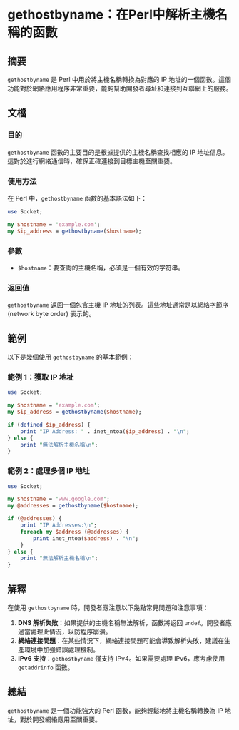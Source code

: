 <!--
Meta Description: # gethostbyname：在Perl中解析主機名稱的函數 ## 摘要 `gethostbyname` 是 Perl 中用於將主機名稱轉換為對應的 IP 地址的一個函數。這個功能對於網絡應用程序非常重要，能夠幫助開發者尋址和連接到互聯網上的服務。 ## 文檔 ### 目的 `gethostbyn...
Meta Keywords: gethostbyname, hostname, perl, print, ip_address
-->

# gethostbyname：在Perl中解析主機名稱的函數

## 摘要
`gethostbyname` 是 Perl 中用於將主機名稱轉換為對應的 IP 地址的一個函數。這個功能對於網絡應用程序非常重要，能夠幫助開發者尋址和連接到互聯網上的服務。

## 文檔
### 目的
`gethostbyname` 函數的主要目的是根據提供的主機名稱查找相應的 IP 地址信息。這對於進行網絡通信時，確保正確連接到目標主機至關重要。

### 使用方法
在 Perl 中，`gethostbyname` 函數的基本語法如下：

```perl
use Socket;

my $hostname = 'example.com';
my $ip_address = gethostbyname($hostname);
```

### 參數
- `$hostname`：要查詢的主機名稱，必須是一個有效的字符串。

### 返回值
`gethostbyname` 返回一個包含主機 IP 地址的列表。這些地址通常是以網絡字節序 (network byte order) 表示的。

## 範例
以下是幾個使用 `gethostbyname` 的基本範例：

### 範例 1：獲取 IP 地址
```perl
use Socket;

my $hostname = 'example.com';
my $ip_address = gethostbyname($hostname);

if (defined $ip_address) {
    print "IP Address: " . inet_ntoa($ip_address) . "\n";
} else {
    print "無法解析主機名稱\n";
}
```

### 範例 2：處理多個 IP 地址
```perl
use Socket;

my $hostname = 'www.google.com';
my @addresses = gethostbyname($hostname);

if (@addresses) {
    print "IP Addresses:\n";
    foreach my $address (@addresses) {
        print inet_ntoa($address) . "\n";
    }
} else {
    print "無法解析主機名稱\n";
}
```

## 解釋
在使用 `gethostbyname` 時，開發者應注意以下幾點常見問題和注意事項：

1. **DNS 解析失敗**：如果提供的主機名稱無法解析，函數將返回 `undef`。開發者應適當處理此情況，以防程序崩潰。
2. **網絡連接問題**：在某些情況下，網絡連接問題可能會導致解析失敗，建議在生產環境中加強錯誤處理機制。
3. **IPv6 支持**：`gethostbyname` 僅支持 IPv4。如果需要處理 IPv6，應考慮使用 `getaddrinfo` 函數。

## 總結
`gethostbyname` 是一個功能強大的 Perl 函數，能夠輕鬆地將主機名稱轉換為 IP 地址，對於開發網絡應用至關重要。